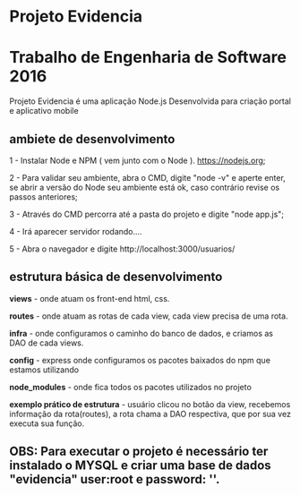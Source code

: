 
# Projeto  Evidencia
# Trabalho de Engenharia de Software 2016


Projeto  Evidencia é uma aplicação Node.js 
Desenvolvida para criação portal e aplicativo mobile


## ambiete de desenvolvimento

1 - Instalar Node e NPM ( vem junto com o Node ). https://nodejs.org;

2 - Para validar seu ambiente, abra o CMD, digite "node -v" e aperte enter,
se abrir a versão do Node seu ambiente está ok, caso contrário revise os passos anteriores;

3 - Através do CMD percorra até a pasta do projeto e digite "node app.js";

4 - Irá aparecer servidor rodando.... 

5 - Abra o navegador e digite http://localhost:3000/usuarios/

## estrutura básica de desenvolvimento

**views** - onde atuam os front-end html, css.

**routes** - onde atuam as rotas de cada view, cada view precisa de uma rota.

**infra** - onde configuramos o caminho do banco de dados, e criamos as DAO de cada views.

**config** - express onde configuramos os pacotes baixados do npm que estamos utilizando

**node_modules** - onde fica todos os pacotes utilizados no projeto

**exemplo prático de estrutura** - usuário clicou no botão da view, recebemos informação da rota(routes), a rota chama a DAO respectiva, que por sua vez executa sua função.

## OBS: Para executar o projeto é necessário ter instalado o MYSQL e criar uma base de dados "evidencia" user:root e password: ''.

